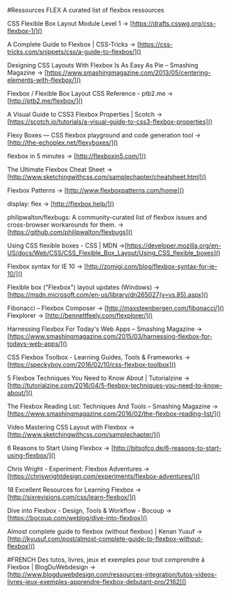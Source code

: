 #Ressources FLEX
A curated list of flexbox ressources

CSS Flexible Box Layout Module Level 1 -> [https://drafts.csswg.org/css-flexbox-1/]()

A Complete Guide to Flexbox | CSS-Tricks -> [https://css-tricks.com/snippets/css/a-guide-to-flexbox/]()

Designing CSS Layouts With Flexbox Is As Easy As Pie – Smashing Magazine -> [https://www.smashingmagazine.com/2013/05/centering-elements-with-flexbox/]()

Flexbox / Flexible Box Layout CSS Reference - ptb2.me -> [http://ptb2.me/flexbox/]()

A Visual Guide to CSS3 Flexbox Properties | Scotch -> [https://scotch.io/tutorials/a-visual-guide-to-css3-flexbox-properties]()

Flexy Boxes — CSS flexbox playground and code generation tool -> [http://the-echoplex.net/flexyboxes/]()

flexbox in 5 minutes -> [http://flexboxin5.com/]()

The Ultimate Flexbox Cheat Sheet -> [http://www.sketchingwithcss.com/samplechapter/cheatsheet.html]()

Flexbox Patterns -> [http://www.flexboxpatterns.com/home]()

display: flex -> [http://flexbox.help/]()

philipwalton/flexbugs: A community-curated list of flexbox issues and cross-browser workarounds for them. -> [https://github.com/philipwalton/flexbugs]()

Using CSS flexible boxes - CSS | MDN ->[https://developer.mozilla.org/en-US/docs/Web/CSS/CSS_Flexible_Box_Layout/Using_CSS_flexible_boxes]()

Flexbox syntax for IE 10 -> [http://zomigi.com/blog/flexbox-syntax-for-ie-10/]()

Flexible box ("Flexbox") layout updates (Windows) -> [https://msdn.microsoft.com/en-us/library/dn265027(v=vs.85).aspx]()

Fibonacci – Flexbox Composer -> [http://maxsteenbergen.com/fibonacci/]()
Flexplorer -> [http://bennettfeely.com/flexplorer/]()

Harnessing Flexbox For Today's Web Apps – Smashing Magazine -> [https://www.smashingmagazine.com/2015/03/harnessing-flexbox-for-todays-web-apps/]()

CSS Flexbox Toolbox - Learning Guides, Tools & Frameworks -> [https://speckyboy.com/2016/02/10/css-flexbox-toolbox]()

5 Flexbox Techniques You Need to Know About | Tutorialzine -> [http://tutorialzine.com/2016/04/5-flexbox-techniques-you-need-to-know-about/]()

The Flexbox Reading List: Techniques And Tools – Smashing Magazine -> [https://www.smashingmagazine.com/2016/02/the-flexbox-reading-list/]()

Video
Mastering CSS Layout with Flexbox -> [http://www.sketchingwithcss.com/samplechapter/]()

6 Reasons to Start Using Flexbox -> [http://bitsofco.de/6-reasons-to-start-using-flexbox/]()

Chris Wright - Experiment: Flexbox Adventures -> [https://chriswrightdesign.com/experiments/flexbox-adventures/]()

18 Excellent Resources for Learning Flexbox -> [http://sixrevisions.com/css/learn-flexbox/]()

Dive into Flexbox - Design, Tools & Workflow - Bocoup -> [https://bocoup.com/weblog/dive-into-flexbox]()

Almost complete guide to flexbox (without flexbox) | Kenan Yusuf -> [http://kyusuf.com/post/almost-complete-guide-to-flexbox-without-flexbox]()

#FRENCH
Des tutos, livres, jeux et exemples pour tout comprendre à Flexbox | BlogDuWebdesign -> [http://www.blogduwebdesign.com/ressources-integration/tutos-videos-livres-jeux-exemples-apprendre-flexbox-debutant-pro/2162]()
